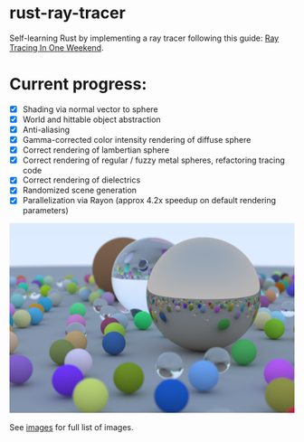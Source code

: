 # rust-ray-tracer

Self-learning Rust by implementing a ray tracer following this guide: [Ray Tracing In One Weekend](https://raytracing.github.io/books/RayTracingInOneWeekend.html). 

# Current progress:

- [x] Shading via normal vector to sphere
- [x] World and hittable object abstraction
- [x] Anti-aliasing
- [x] Gamma-corrected color intensity rendering of diffuse sphere
- [x] Correct rendering of lambertian sphere
- [x] Correct rendering of regular / fuzzy metal spheres, refactoring tracing code
- [x] Correct rendering of dielectrics
- [x] Randomized scene generation
- [x] Parallelization via Rayon (approx 4.2x speedup on default rendering parameters)

![Final randomized scene](images/final.png)

See [images](images/) for full list of images.